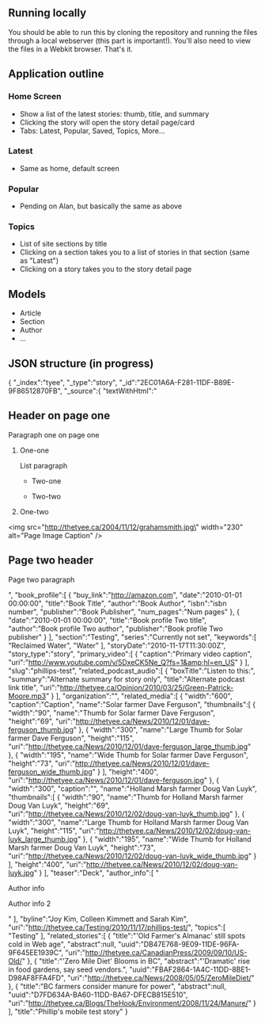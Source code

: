 ## Running locally

You should be able to run this by cloning the repository and running the files
through a local webserver (this part is important!). You'll also need to view
the files in a Webkit browser. That's it. 

## Application outline

### Home Screen
* Show a list of the latest stories: thumb, title, and summary
* Clicking the story will open the story detail page/card
* Tabs: Latest, Popular, Saved, Topics, More...

### Latest
* Same as home, default screen

### Popular
* Pending on Alan, but basically the same as above

### Topics
* List of site sections by title
* Clicking on a section takes you to a list of stories in that section (same
  as "Latest")
* Clicking on a story takes you to the story detail page

## Models
* Article
* Section
* Author
* ... 

## JSON structure (in progress)

{
     "_index":"tyee",
     "_type":"story",
     "_id":"2EC01A6A-F281-11DF-B89E-9F86512870FB",
   "_source":{
      "textWithHtml":"<h2>Header on page one</h2><p>Paragraph one on page one</p><ol><li><p>One-one</p><p>List paragraph</p><ul><li><p>Two-one</p></li><li><p>Two-two</p></li></ul></li><li><p>One-two</p></li></ol><img src=\"http://thetyee.ca/2004/11/12/grahamsmith.jpg\" width=\"230\" alt=\"Page Image Caption\" /><h2>Page two header</h2><p>Page two paragraph</p>",
      "book_profile":[
         {
            "buy_link":"http://amazon.com",
            "date":"2010-01-01 00:00:00",
            "title":"Book Title",
            "author":"Book Author",
            "isbn":"isbn number",
            "publisher":"Book Publisher",
            "num_pages":"Num pages"
         },
         {
            "date":"2010-01-01 00:00:00",
            "title":"Book profile Two title",
            "author":"Book profile Two author",
            "publisher":"Book profile Two publisher"
         }
      ],
      "section":"Testing",
      "series":"Currently not set",
      "keywords":[
         "Reclaimed Water",
         "Water"
      ],
      "storyDate":"2010-11-17T11:30:00Z",
      "story_type":"story",
      "primary_video":[
         {
            "caption":"Primary video caption",
            "uri":"http://www.youtube.com/v/5DxeCK5Ne_Q?fs=1&amp;hl=en_US"
         }
      ],
      "slug":"phillips-test",
      "related_podcast_audio":[
         {
            "boxTitle":"Listen to this:",
            "summary":"Alternate summary for story only",
            "title":"Alternate podcast link title",
            "uri":"http://thetyee.ca/Opinion/2010/03/25/Green-Patrick-Moore.mp3"
         }
      ],
      "organization":"",
      "related_media":[
         {
            "width":"600",
            "caption":"Caption",
            "name":"Solar farmer Dave Ferguson",
            "thumbnails":[
               {
                  "width":"90",
                  "name":"Thumb for Solar farmer Dave Ferguson",
                  "height":"69",
                  "uri":"http://thetyee.ca/News/2010/12/01/dave-ferguson_thumb.jpg"
               },
               {
                  "width":"300",
                  "name":"Large Thumb for Solar farmer Dave Ferguson",
                  "height":"115",
                  "uri":"http://thetyee.ca/News/2010/12/01/dave-ferguson_large_thumb.jpg"
               },
               {
                  "width":"195",
                  "name":"Wide Thumb for Solar farmer Dave Ferguson",
                  "height":"73",
                  "uri":"http://thetyee.ca/News/2010/12/01/dave-ferguson_wide_thumb.jpg"
               }
            ],
            "height":"400",
            "uri":"http://thetyee.ca/News/2010/12/01/dave-ferguson.jpg"
         },
         {
            "width":"300",
            "caption":"",
            "name":"Holland Marsh farmer Doug Van Luyk",
            "thumbnails":[
               {
                  "width":"90",
                  "name":"Thumb for Holland Marsh farmer Doug Van Luyk",
                  "height":"69",
                  "uri":"http://thetyee.ca/News/2010/12/02/doug-van-luyk_thumb.jpg"
               },
               {
                  "width":"300",
                  "name":"Large Thumb for Holland Marsh farmer Doug Van Luyk",
                  "height":"115",
                  "uri":"http://thetyee.ca/News/2010/12/02/doug-van-luyk_large_thumb.jpg"
               },
               {
                  "width":"195",
                  "name":"Wide Thumb for Holland Marsh farmer Doug Van Luyk",
                  "height":"73",
                  "uri":"http://thetyee.ca/News/2010/12/02/doug-van-luyk_wide_thumb.jpg"
               }
            ],
            "height":"400",
            "uri":"http://thetyee.ca/News/2010/12/02/doug-van-luyk.jpg"
         }
      ],
      "teaser":"Deck",
      "author_info":[
         "<p>Author info</p><p>Author info 2</p>"
      ],
      "byline":"Joy  Kim, Colleen Kimmett and Sarah Kim",
      "uri":"http://thetyee.ca/Testing/2010/11/17/phillips-test/",
      "topics":[
         "Testing"
      ],
      "related_stories":[
         {
            "title":"'Old Farmer's Almanac' still spots cold in Web age",
            "abstract":null,
            "uuid":"DB47E768-9E09-11DE-96FA-9F645EE1939C",
            "uri":"http://thetyee.ca/CanadianPress/2009/09/10/US-Old/"
         },
         {
            "title":"'Zero Mile Diet' Blooms in BC",
            "abstract":"'Dramatic' rise in food gardens, say seed vendors.",
            "uuid":"FBAF2864-1A4C-11DD-8BE1-D98AF8FFA4FD",
            "uri":"http://thetyee.ca/News/2008/05/05/ZeroMileDiet/"
         },
         {
            "title":"BC farmers consider manure for power",
            "abstract":null,
            "uuid":"D7FD634A-BA60-11DD-BA67-DFECB815E510",
            "uri":"http://thetyee.ca/Blogs/TheHook/Environment/2008/11/24/Manure/"
         }
      ],
      "title":"Phillip's mobile test story"
   }


